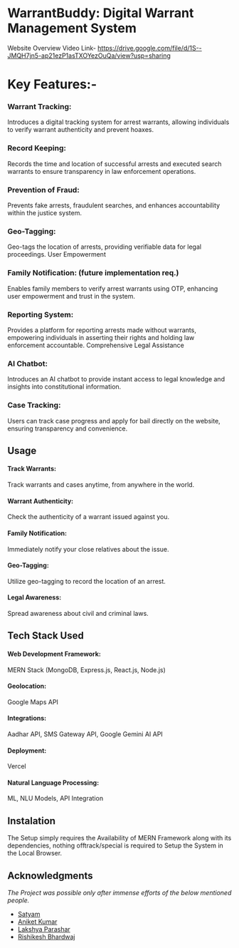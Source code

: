 # WarrantBuddy: Digital Warrant Management System

Website Overview Video Link- https://drive.google.com/file/d/1S--JMQH7jn5-ap21ezP1asTXOYezOuQa/view?usp=sharing

# Key Features:- 
### Warrant Tracking: 
Introduces a digital tracking system for arrest warrants, allowing individuals to verify warrant authenticity and prevent hoaxes.
### Record Keeping: 
Records the time and location of successful arrests and executed search warrants to ensure transparency in law enforcement operations.
### Prevention of Fraud: 
Prevents fake arrests, fraudulent searches, and enhances accountability within the justice system.
### Geo-Tagging: 
Geo-tags the location of arrests, providing verifiable data for legal proceedings.
User Empowerment
### Family Notification: (future implementation req.)
Enables family members to verify arrest warrants using OTP, enhancing user empowerment and trust in the system.
### Reporting System: 
Provides a platform for reporting arrests made without warrants, empowering individuals in asserting their rights and holding law enforcement accountable.
Comprehensive Legal Assistance
### AI Chatbot: 
Introduces an AI chatbot to provide instant access to legal knowledge and insights into constitutional information.
### Case Tracking: 
Users can track case progress and apply for bail directly on the website, ensuring transparency and convenience.


## Usage

#### Track Warrants: 
Track warrants and cases anytime, from anywhere in the world.
#### Warrant Authenticity: 
Check the authenticity of a warrant issued against you.
#### Family Notification: 
Immediately notify your close relatives about the issue.
#### Geo-Tagging: 
Utilize geo-tagging to record the location of an arrest.
#### Legal Awareness: 
Spread awareness about civil and criminal laws.

## Tech Stack Used
#### Web Development Framework: 
MERN Stack (MongoDB, Express.js, React.js, Node.js)
#### Geolocation: 
Google Maps API
#### Integrations: 
Aadhar API, SMS Gateway API, Google Gemini AI API
#### Deployment: 
Vercel
#### Natural Language Processing: 
ML, NLU Models, API Integration


## Instalation

The Setup simply requires the Availability of MERN Framework along with its dependencies, nothing offtrack/special is required to Setup the System in the Local Browser.

## Acknowledgments

_The Project was possible only after immense efforts of the below mentioned people._

* [Satyam](https://github.com/Satyam1345)
* [Aniket Kumar](https://github.com/aniket-4971)
* [Lakshya Parashar](https://github.com/Lakshya044)
* [Rishikesh Bhardwaj](https://github.com/rishikesh10764)

